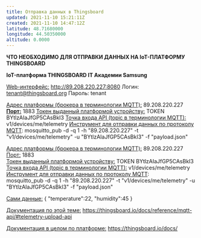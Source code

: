 ```yaml
---
title: Отправка данных в Thingsboard
updated: 2021-11-10 15:21:11Z
created: 2021-11-10 14:47:12Z
latitude: 48.71680000
longitude: 44.50350000
altitude: 0.0000
---
```


**ЧТО НЕОБХОДИМО ДЛЯ ОТПРАВКИ ДАННЫХ НА IoT-ПЛАТФОРМУ THINGSBOARD**

**IoT-платформа THINGSBOARD IT Академии Samsung**

<ins>Web-интерфейс:</ins> http://89.208.220.227:8080
Логин: tenant@thingsboard.org
Пароль: tenant

<ins>Адрес платформы (брокера в терминологии MQTT):</ins> 89.208.220.227 <ins>**Порт:**</ins> 1883
<ins>Токен выданный платформой устройству:</ins> TOKEN BYtlzAIaJfGP5CAsBkI3
<ins>Точка входа API (topic в терминологии MQTT):</ins> v1/devices/me/telemetry
<ins>Инструмент для отправки данных по протоколу MQTT</ins>:
mosquitto_pub -d -q 1 -h "89.208.220.227" -t "v1/devices/me/telemetry" -u "BYtlzAIaJfGP5CAsBkI3" -f "payload.json"

<ins>Адрес платформы (брокера в терминологии MQTT):</ins> 89.208.220.227 <ins>Порт:</ins> 1883<br>
<ins>Токен выданный платформой устройству:</ins> TOKEN BYtlzAIaJfGP5CAsBkI3<br>
<ins>Точка входа API (topic в терминологии MQTT):</ins> v1/devices/me/telemetry<br>
<ins>Инструмент для отправки данных по протоколу MQTT</ins>:<br>
    mosquitto_pub -d -q 1 -h "89.208.220.227" -t "v1/devices/me/telemetry" -u "BYtlzAIaJfGP5CAsBkI3" -f "payload.json"


<ins>Сами данные:</ins>
    {
    "temperature":22,
    "humidity":45
    }

<ins>Документация по этой теме:</ins>
https://thingsboard.io/docs/reference/mqtt-api/#telemetry-upload-api

<ins>Документация в целом по платформе:</ins>
https://thingsboard.io/docs/
